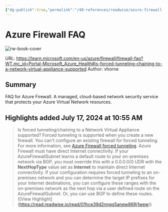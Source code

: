 ```yaml
---
{"dg-publish":true,"permalink":"/40-references/readwise/azure-firewall-faq/","tags":["rw/articles"]}
---
```


# Azure Firewall FAQ

![rw-book-cover](https://learn.microsoft.com/en-us/media/open-graph-image.png)
  
URL: https://learn.microsoft.com/en-us/azure/firewall/firewall-faq?WT.mc_id=Portal-Microsoft_Azure_Health#is-forced-tunneling-chaining-to-a-network-virtual-appliance-supported
Author: vhorne

## Summary

FAQ for Azure Firewall. A managed, cloud-based network security service that protects your Azure Virtual Network resources.

## Highlights added July 17, 2024 at 10:55 AM
>Is forced tunneling/chaining to a Network Virtual Appliance supported?
>Forced tunneling is supported when you create a new firewall. You can't configure an existing firewall for forced tunneling. For more information, see [Azure Firewall forced tunneling](https://learn.microsoft.com/en-us/azure/firewall/firewall-faq?WT.mc_id=Portal-Microsoft_Azure_Health/forced-tunneling).
>Azure Firewall must have direct Internet connectivity. If your AzureFirewallSubnet learns a default route to your on-premises network via BGP, you must override this with a 0.0.0.0/0 UDR with the **NextHopType** value set as **Internet** to maintain direct Internet connectivity.
>If your configuration requires forced tunneling to an on-premises network and you can determine the target IP prefixes for your Internet destinations, you can configure these ranges with the on-premises network as the next hop via a user defined route on the AzureFirewallSubnet. Or, you can use BGP to define these routes. ([View Highlight] (https://read.readwise.io/read/01hce39d2nngg5anew869j1wew))


